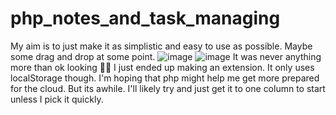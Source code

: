 # php_notes_and_task_managing
My aim is to just make it as simplistic and easy to use as possible. Maybe some drag and drop at some point.
![image](https://user-images.githubusercontent.com/20317751/199465565-788d15b3-7e48-405b-a721-e1cc24af6993.png)
![image](https://user-images.githubusercontent.com/20317751/199465669-56ca37f3-0404-4a96-a2f2-5268da648af0.png)
It was never anything more than ok looking 🤷‍♂️ I just ended up making an extension. It only uses localStorage though.
I'm hoping that php might help me get more prepared for the cloud. But its awhile.
I'll likely try and just get it to one column to start unless I pick it quickly.
